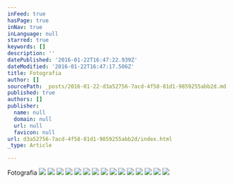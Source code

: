 ```yaml
---
inFeed: true
hasPage: true
inNav: true
inLanguage: null
starred: true
keywords: []
description: ''
datePublished: '2016-01-22T16:47:22.939Z'
dateModified: '2016-01-22T16:47:17.506Z'
title: Fotografia
author: []
sourcePath: _posts/2016-01-22-d3a52756-7acd-4f58-81d1-9859255abb2d.md
published: true
authors: []
publisher:
  name: null
  domain: null
  url: null
  favicon: null
url: d3a52756-7acd-4f58-81d1-9859255abb2d/index.html
_type: Article

---
```

Fotografia
![](https://the-grid-user-content.s3-us-west-2.amazonaws.com/c478a3a1-e994-4fcb-bac2-9e1f48b52016.jpg)
![](https://the-grid-user-content.s3-us-west-2.amazonaws.com/640c4deb-e331-471c-b693-d781ece3fd6b.jpg)
![](https://the-grid-user-content.s3-us-west-2.amazonaws.com/f0f466b1-27f9-436f-9d93-ddd4fc826e65.jpg)
![](https://the-grid-user-content.s3-us-west-2.amazonaws.com/1778f779-5f66-4af5-a8bf-37235c454c30.jpg)
![](https://the-grid-user-content.s3-us-west-2.amazonaws.com/c285e24f-0625-4309-bfc8-18a26d024a03.JPG)
![](https://the-grid-user-content.s3-us-west-2.amazonaws.com/1fcb5231-1876-4822-89b6-24c05d9384e3.jpg)
![](https://the-grid-user-content.s3-us-west-2.amazonaws.com/14ff0870-9aba-4732-8951-491fef2d1fe8.jpg)
![](https://the-grid-user-content.s3-us-west-2.amazonaws.com/6d8cd109-cbdd-4407-a1b9-c2a131822460.jpg)
![](https://the-grid-user-content.s3-us-west-2.amazonaws.com/cd006a5c-1626-40dc-bc13-c04d5f586cf3.jpg)
![](https://the-grid-user-content.s3-us-west-2.amazonaws.com/01e2dd6e-1d32-4c05-9ad8-de4a227f789d.jpg)
![](https://the-grid-user-content.s3-us-west-2.amazonaws.com/8fa4a6ae-ccc1-4a49-add1-3f7a8f9837ae.JPG)
![](https://the-grid-user-content.s3-us-west-2.amazonaws.com/8b163575-64d0-4543-a185-1354ff9f5f94.jpg)
![](https://the-grid-user-content.s3-us-west-2.amazonaws.com/babc39b1-7c2e-4b72-8662-ab5cf0c25a8c.jpg)
![](https://the-grid-user-content.s3-us-west-2.amazonaws.com/36c9b6dc-df92-4a37-9359-7f155ca82486.jpg)
![](https://the-grid-user-content.s3-us-west-2.amazonaws.com/5127c874-f904-439b-b30b-4ad8bcd301cb.JPG)
